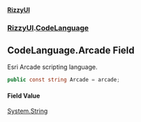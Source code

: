 #### [RizzyUI](index 'index')
### [RizzyUI](RizzyUI 'RizzyUI').[CodeLanguage](RizzyUI.CodeLanguage 'RizzyUI.CodeLanguage')

## CodeLanguage.Arcade Field

Esri Arcade scripting language.

```csharp
public const string Arcade = arcade;
```

#### Field Value
[System.String](https://docs.microsoft.com/en-us/dotnet/api/System.String 'System.String')